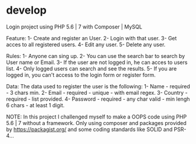 # develop
Login project using PHP 5.6 | 7 with Composer | MySQL

Feature:
1- Create and register an User.
2- Login with that user.
3- Get acces to all registered users.
4- Edit any user.
5- Delete any user.

Rules:
1- Anyone can sing up.
2- You can use the search bar to search by User name or Email.
3- If the user are not logged in, he can acces to users list.
4- Only logged users can search and see the results.
5- If you are logged in, you can't access to the login form or register form.

Data:
The data used to register the user is the following:
1- Name - required - 3 chars min.
2- Email - required - unique - with email regex.
3- Country - required - list provided.
4- Password - required - any char valid - min lengh 6 chars - at least 1 digit.

NOTE:
In this project I challenged myself to make a OOPS code using PHP 5.6 | 7 without a framework. Only using composer and packages provided by https://packagist.org/ and some coding standards like SOLID and PSR-4...  
